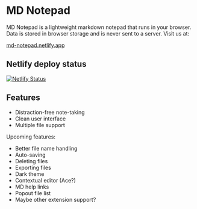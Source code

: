 # MD Notepad

MD Notepad is a lightweight markdown notepad that runs in your browser. Data is stored in browser storage and is never sent to a server. Visit us at:

[md-notepad.netlify.app](https://md-notepad.netlify.app/)

## Netlify deploy status

[![Netlify Status](https://api.netlify.com/api/v1/badges/9c457d40-1f37-4034-9e1d-b113acc19bf4/deploy-status)](https://app.netlify.com/sites/md-notepad/deploys)

## Features

- Distraction-free note-taking
- Clean user interface
- Multiple file support

Upcoming features:

- Better file name handling
- Auto-saving
- Deleting files
- Exporting files
- Dark theme
- Contextual editor (Ace?)
- MD help links
- Popout file list
- Maybe other extension support?